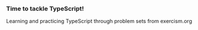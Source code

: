 ### Time to tackle TypeScript!

Learning and practicing TypeScript through problem sets from exercism.org 